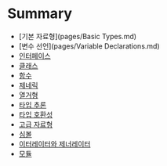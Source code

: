 # Summary
* [기본 자료형](pages/Basic Types.md)
* [변수 선언](pages/Variable Declarations.md)
* [인터페이스](pages/Interfaces.md)
* [클래스](pages/Classes.md)
* [함수](pages/Functions.md)
* [제네릭](pages/Generics.md)
* [열거형](pages/Enums.md)
* [타입 추론]()
* [타입 호환성]()
* [고급 자료형]()
* [심볼]()
* [이터레이터와 제너레이터]()
* [모듈]()